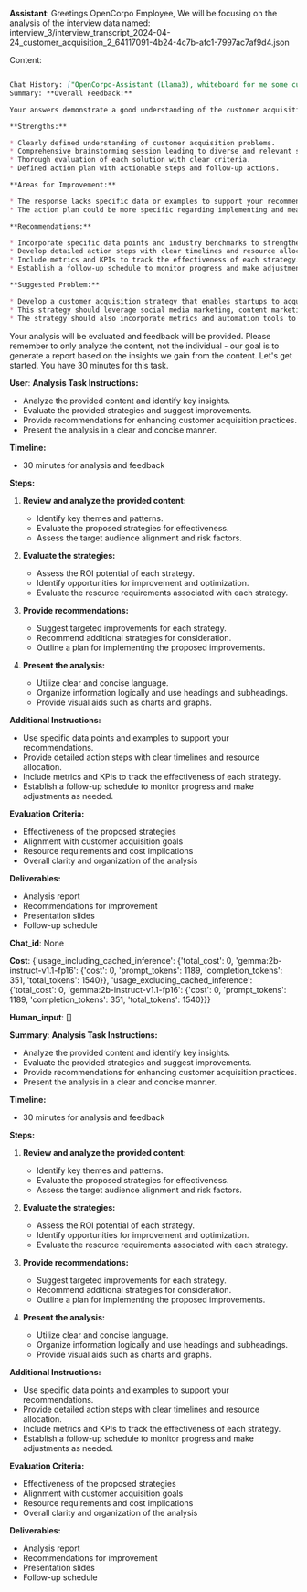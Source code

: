 **Assistant**: Greetings OpenCorpo Employee, We will be focusing on the analysis of the interview data named: interview_3/interview_transcript_2024-04-24_customer_acquisition_2_64117091-4b24-4c7b-afc1-7997ac7af9d4.json 


 Content: 

 ```md

 Chat History: ["OpenCorpo-Assistant (Llama3), whiteboard for me some customer acquisition. Propose a solution for common business startup problems. I will evaluate your answers and give my feedback, then propose a problem to you. You will answer and I will evaluate. Let's now begin. You have 30 minutes.", "## Customer Acquisition Solutions for Business Startups (Within 30 minutes)\n\n**Step 1: Understanding the Problem (5 minutes)**\n\n- What are the common customer acquisition problems faced by businesses in your industry?\n- What are the biggest challenges businesses encounter in acquiring new customers?\n- What are the pain points of existing customers that could be addressed through acquisition strategies?\n\n**Step 2: Brainstorming Solutions (15 minutes)**\n\n- Let's brainstorm various customer acquisition strategies, including:\n    - Content marketing and SEO\n    - Social media marketing\n    - Email marketing\n    - Search engine optimization\n    - Paid advertising\n    - Partnerships and collaborations\n    - Referral programs\n\n**Step 3: Prioritizing and Selection (5 minutes)**\n\n- Let's prioritize these strategies based on potential impact, cost, and feasibility.\n- We'll choose 2-3 strategies to further explore and evaluate.\n\n**Step 4: Evaluating and Selection (10 minutes)**\n\n- For each chosen strategy, let's evaluate:\n    - ROI potential\n    - Measurable results\n    - Target audience alignment\n    - Risk and resource requirements\n- Based on the evaluations, select the two strategies that offer the most promising prospects.\n\n**Step 5: Action Plan and Follow-up (5 minutes)**\n\n- Let's create an actionable plan for implementation, including:\n    - Target audience identification\n    - Content calendar creation\n    - Social media campaign guidelines\n    - Measurement and reporting protocols\n- Discuss follow-up actions, including monitoring progress and optimizing strategies as needed.", 'Here are my answers to the problem-solving steps:\n\n**Step 1: Understanding the Problem (5 minutes)**\n\nCommon customer acquisition problems faced by businesses in the startup industry include:\n\n* Limited budget and resources for marketing efforts\n* Difficulty reaching and engaging with target audiences\n* High competition from established brands\n* Difficulty measuring the effectiveness of marketing efforts\n* Lack of a clear understanding of target audience needs and pain points\n\nThe biggest challenges businesses encounter in acquiring new customers are:\n\n* Identifying and targeting the right audience\n* Creating effective marketing campaigns that resonate with the target audience\n* Measuring the success of marketing efforts and making data-driven decisions\n* Balancing short-term goals (e.g., generating leads) with long-term goals (e.g., building brand awareness)\n\nThe pain points of existing customers that could be addressed through acquisition strategies include:\n\n* Dissatisfaction with current products or services\n* Feeling overwhelmed by complex sales processes\n* Difficulty finding relevant content and resources\n* Lack of personalized support and guidance\n\n**Step 2: Brainstorming Solutions (15 minutes)**\n\nSome potential customer acquisition strategies for the startup industry include:\n\n* Content marketing and SEO: Creating high-quality, informative blog posts, videos, and other content that targets specific keywords and interests.\n* Social media marketing: Leveraging platforms like Facebook, Twitter, and LinkedIn to reach target audiences and engage with them through contests, giveaways, and relevant content.\n* Email marketing: Building an email list and sending targeted campaigns to subscribers about new products or services, promotions, and events.\n* Search engine optimization (SEO): Optimizing website content for search engines to improve visibility and ranking for specific keywords.\n* Paid advertising: Using platforms like Google Ads and Facebook Ads to target specific audiences with targeted ads and messages.\n* Partnerships and collaborations: Partnering with other startups, influencers, or established brands to reach new audiences and create co-branded content.\n* Referral programs: Incentivizing existing customers to refer friends and family in exchange for rewards or discounts.\n\n**Step 3: Prioritizing and Selection (5 minutes)**\n\nBased on potential impact, cost, and feasibility, I would prioritize the following strategies:\n\n1. Content marketing and SEO\n2. Social media marketing\n3. Email marketing\n\nThese strategies have a relatively low barrier to entry and can be implemented with limited resources, while still offering significant opportunities for growth and engagement.\n\n**Step 4: Evaluating and Selection (10 minutes)**\n\nEvaluating each chosen strategy based on ROI potential, measurable results, target audience alignment, risk, and resource requirements:\n\n1. Content marketing and SEO:\n\t* ROI potential: Medium to High\n\t* Measurable results: Website traffic, engagement metrics, ranking improvements\n\t* Target audience alignment: Moderate (depending on content quality and relevance)\n\t* Risk and resource requirements: Low to Medium\n2. Social media marketing:\n\t* ROI potential: High to Very High\n\t* Measurable results: Engagement metrics, lead generation, conversion rates\n\t* Target audience alignment: High (depending on platform choice and targeting options)\n\t* Risk and resource requirements: Medium to High\n\nBased on this evaluation, I would select the following two strategies:\n\n1. Content marketing and SEO\n2. Social media marketing\n\n**Step 5: Action Plan and Follow-up (5 minutes)**\n\nAction plan for implementation:\n\n1. Target audience identification:\n\t* Conduct market research to identify target audience demographics, interests, and pain points.\n\t* Develop buyer personas to guide content creation and social media targeting.\n2. Content calendar creation:\n\t* Plan and schedule regular content updates on blog, YouTube, and other platforms.\n\t* Prioritize high-quality, informative, and engaging content that resonates with the target audience.\n3. Social media campaign guidelines:\n\t* Define posting schedules, content themes, and engagement strategies for each social media platform.\n\t* Utilize paid advertising options to amplify reach and targeting capabilities.\n4. Measurement and reporting protocols:\n\t* Track website analytics (e.g., Google Analytics), social media metrics (e.g., engagement rates, conversions).\n\t* Monitor progress regularly and adjust strategies as needed.\n\nFollow-up actions:\n\n1. Regularly review and optimize content calendar and social media campaigns based on performance data.\n2. Conduct regular A/B testing to refine targeting, ad creative, and messaging.\n3. Utilize customer feedback and surveys to improve customer satisfaction and retention.\n\nLet me know if this meets your expectations!', '**Overall Feedback:**\n\nYour answers demonstrate a good understanding of the customer acquisition problem and propose well-structured and feasible solutions. You have effectively prioritized strategies, evaluated their potential, and outlined a clear action plan with follow-up actions.\n\n**Strengths:**\n\n* Clearly defined understanding of customer acquisition problems.\n* Comprehensive brainstorming session leading to diverse and relevant solutions.\n* Thorough evaluation of each solution with clear criteria.\n* Defined action plan with actionable steps and follow-up actions.\n\n**Areas for Improvement:**\n\n* The response lacks specific data or examples to support your recommendations.\n* The action plan could be more specific regarding implementing and measuring the success of each strategy.\n\n**Recommendations:**\n\n* Incorporate specific data points and industry benchmarks to strengthen your arguments.\n* Develop detailed action steps with clear timelines and resource allocation.\n* Include metrics and KPIs to track the effectiveness of each strategy.\n* Establish a follow-up schedule to monitor progress and make adjustments as needed.\n\n**Suggested Problem:**\n\n* Develop a customer acquisition strategy that enables startups to acquire high-quality leads at an affordable cost.\n* This strategy should leverage social media marketing, content marketing, and targeted advertising to reach niche audiences and generate qualified leads.\n* The strategy should also incorporate metrics and automation tools to measure lead generation and conversion rates.'] 
 Summary: **Overall Feedback:**

Your answers demonstrate a good understanding of the customer acquisition problem and propose well-structured and feasible solutions. You have effectively prioritized strategies, evaluated their potential, and outlined a clear action plan with follow-up actions.

**Strengths:**

* Clearly defined understanding of customer acquisition problems.
* Comprehensive brainstorming session leading to diverse and relevant solutions.
* Thorough evaluation of each solution with clear criteria.
* Defined action plan with actionable steps and follow-up actions.

**Areas for Improvement:**

* The response lacks specific data or examples to support your recommendations.
* The action plan could be more specific regarding implementing and measuring the success of each strategy.

**Recommendations:**

* Incorporate specific data points and industry benchmarks to strengthen your arguments.
* Develop detailed action steps with clear timelines and resource allocation.
* Include metrics and KPIs to track the effectiveness of each strategy.
* Establish a follow-up schedule to monitor progress and make adjustments as needed.

**Suggested Problem:**

* Develop a customer acquisition strategy that enables startups to acquire high-quality leads at an affordable cost.
* This strategy should leverage social media marketing, content marketing, and targeted advertising to reach niche audiences and generate qualified leads.
* The strategy should also incorporate metrics and automation tools to measure lead generation and conversion rates. 
``` 


 Your analysis will be evaluated and feedback will be provided. Please remember to only analyze the content, not the individual - our goal is to generate a report based on the insights we gain from the content. Let's get started. You have 30 minutes for this task.

**User**: **Analysis Task Instructions:**

- Analyze the provided content and identify key insights.
- Evaluate the provided strategies and suggest improvements.
- Provide recommendations for enhancing customer acquisition practices.
- Present the analysis in a clear and concise manner.

**Timeline:**

- 30 minutes for analysis and feedback

**Steps:**

1. **Review and analyze the provided content:**
    - Identify key themes and patterns.
    - Evaluate the proposed strategies for effectiveness.
    - Assess the target audience alignment and risk factors.


2. **Evaluate the strategies:**
    - Assess the ROI potential of each strategy.
    - Identify opportunities for improvement and optimization.
    - Evaluate the resource requirements associated with each strategy.


3. **Provide recommendations:**
    - Suggest targeted improvements for each strategy.
    - Recommend additional strategies for consideration.
    - Outline a plan for implementing the proposed improvements.


4. **Present the analysis:**
    - Utilize clear and concise language.
    - Organize information logically and use headings and subheadings.
    - Provide visual aids such as charts and graphs.


**Additional Instructions:**

- Use specific data points and examples to support your recommendations.
- Provide detailed action steps with clear timelines and resource allocation.
- Include metrics and KPIs to track the effectiveness of each strategy.
- Establish a follow-up schedule to monitor progress and make adjustments as needed.


**Evaluation Criteria:**

- Effectiveness of the proposed strategies
- Alignment with customer acquisition goals
- Resource requirements and cost implications
- Overall clarity and organization of the analysis


**Deliverables:**

- Analysis report
- Recommendations for improvement
- Presentation slides
- Follow-up schedule

**Chat_id**: None

**Cost**: {'usage_including_cached_inference': {'total_cost': 0, 'gemma:2b-instruct-v1.1-fp16': {'cost': 0, 'prompt_tokens': 1189, 'completion_tokens': 351, 'total_tokens': 1540}}, 'usage_excluding_cached_inference': {'total_cost': 0, 'gemma:2b-instruct-v1.1-fp16': {'cost': 0, 'prompt_tokens': 1189, 'completion_tokens': 351, 'total_tokens': 1540}}}

**Human_input**: []

**Summary**: **Analysis Task Instructions:**

- Analyze the provided content and identify key insights.
- Evaluate the provided strategies and suggest improvements.
- Provide recommendations for enhancing customer acquisition practices.
- Present the analysis in a clear and concise manner.

**Timeline:**

- 30 minutes for analysis and feedback

**Steps:**

1. **Review and analyze the provided content:**
    - Identify key themes and patterns.
    - Evaluate the proposed strategies for effectiveness.
    - Assess the target audience alignment and risk factors.


2. **Evaluate the strategies:**
    - Assess the ROI potential of each strategy.
    - Identify opportunities for improvement and optimization.
    - Evaluate the resource requirements associated with each strategy.


3. **Provide recommendations:**
    - Suggest targeted improvements for each strategy.
    - Recommend additional strategies for consideration.
    - Outline a plan for implementing the proposed improvements.


4. **Present the analysis:**
    - Utilize clear and concise language.
    - Organize information logically and use headings and subheadings.
    - Provide visual aids such as charts and graphs.


**Additional Instructions:**

- Use specific data points and examples to support your recommendations.
- Provide detailed action steps with clear timelines and resource allocation.
- Include metrics and KPIs to track the effectiveness of each strategy.
- Establish a follow-up schedule to monitor progress and make adjustments as needed.


**Evaluation Criteria:**

- Effectiveness of the proposed strategies
- Alignment with customer acquisition goals
- Resource requirements and cost implications
- Overall clarity and organization of the analysis


**Deliverables:**

- Analysis report
- Recommendations for improvement
- Presentation slides
- Follow-up schedule

